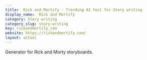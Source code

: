 ```yaml
---
title:  Rick and Mortify - Trending AI tool for Story writing
display_name:  Rick and Mortify
category: Story writing
category_slug: story-writing
key: rickandmortify_com
website: https://rickandmortify.com/
layout: aitool
---
```


Generator for Rick and Morty storyboards.
